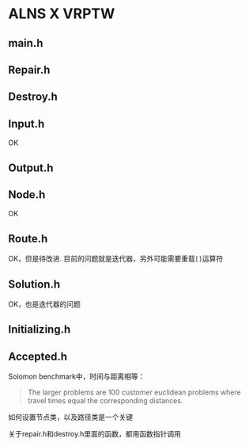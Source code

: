 # ALNS X VRPTW

## main.h

## Repair.h

## Destroy.h

## Input.h

OK

## Output.h 


## Node.h
OK  

## Route.h
OK，但是待改进.
目前的问题就是迭代器，另外可能需要重载`[]`运算符
## Solution.h
OK，也是迭代器的问题

## Initializing.h

## Accepted.h

Solomon benchmark中，时间与距离相等：  

> The larger problems are 100 customer euclidean problems where travel times equal the corresponding distances.

如何设置节点类，以及路径类是一个关键

关于repair.h和destroy.h里面的函数，都用函数指针调用